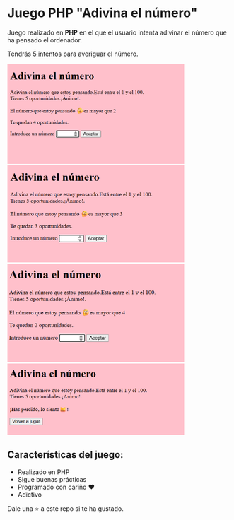 # Juego PHP "Adivina el número"

Juego realizado en **PHP** en el que el usuario intenta adivinar el número que ha pensado el ordenador.

Tendrás <ins>5 intentos</ins> para averiguar el número.

<img  width="400px" src="img/img1.png">
<img width="400px"  src="img/img2.png">
<img width="400px"  src="img/img3.png">
<img width="400px"  src="img/img4.png">

##  Características del juego:

* Realizado en PHP
* Sigue buenas prácticas
* Programado con cariño ❤️
* Adictivo

Dale una ⭐ a este repo si te ha gustado.
